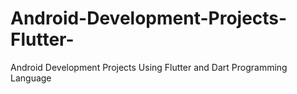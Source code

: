 # Android-Development-Projects-Flutter-
Android Development Projects Using Flutter and Dart Programming Language 
